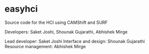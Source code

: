 easyhci
=======

Source code for the HCI using CAMShift and SURF

Developers: Saket Joshi, Shounak Gujarathi, Abhishek Mirge

Lead developer: Saket Joshi
Interface and design: Shounak Gujarathi
Resource management: Abhishek Mirge
